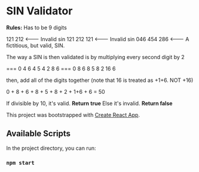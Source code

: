 # SIN Validator
**Rules:**
Has to be 9 digits

121 212 <--- Invalid sin
121 212 121 <--- Invalid sin
046 454 286 <--- A fictitious, but valid, SIN.

The way a SIN is then validated is by multiplying every second digit by 2

=== 0 4 6 4 5 4 2 8 6
=== 0 8 6 8 5 8 2 16 6

then, add all of the digits together (note that 16 is treated as +1+6. NOT +16)

0 + 8 + 6 + 8 + 5 + 8 + 2 + 1+6 + 6 = 50

If divisible by 10, it's valid. **Return** **true**
Else it's invalid. **Return false**



This project was bootstrapped with [Create React App](https://github.com/facebook/create-react-app).

## Available Scripts

In the project directory, you can run:
### `npm start`
